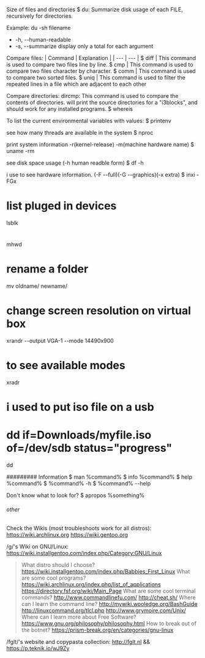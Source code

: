 Size of files and directories
$ du: Summarize disk usage of each FILE, recursively for directories.

Example: du -sh filename
* -h, --human-readable
* -s, --summarize
              display only a total for each argument

Compare files:
| Command | Explanation |
| --- | --- |
$ diff | This command is used to compare two files line by line.
$ cmp | This command is used to compare two files character by character.
$ comm | This command is used to compare two sorted files.
$ uniq | This command is used to filter the repeated lines in a file which are adjacent to each other

Compare directories:
dircmp: This command is used to compare the contents of directories.
 will print the source directories for a "i3blocks", and should work for any installed programs.
$ whereis

To list the current environmental variables with values:
$ printenv

see how many threads are available in the system
$ nproc

print system information -r(kernel-release) -m(machine hardware name)
$ uname -rm 

see disk space usage (-h human readble form)
$ df -h

i use to see hardware information. 
(-F --full)(-G --graphics)(-x extra)
$ inxi -FGx

# list pluged in devices
lsblk

# 
mhwd

# rename a folder
mv oldname/ newname/

# change screen resolution on virtual box
xrandr --output VGA-1 --mode 14490x900
# to see available modes
xradr

# i used to put iso file on a usb
# dd if=Downloads/myfile.iso of=/dev/sdb status="progress"
dd

######### Information
$ man %command%
$ info %command%
$ help %command%
$ %command% -h
$ %command% --help

Don't know what to look for?
$ apropos %something%

###### other
Check the Wikis (most troubleshoots work for all distros):
https://wiki.archlinux.org
https://wiki.gentoo.org

/g/'s Wiki on GNU/Linux:
https://wiki.installgentoo.com/index.php/Category:GNU/Linux

>What distro should I choose?
https://wiki.installgentoo.com/index.php/Babbies_First_Linux
>What are some cool programs?
https://wiki.archlinux.org/index.php/list_of_applications
https://directory.fsf.org/wiki/Main_Page
>What are some cool terminal commands?
http://www.commandlinefu.com/
http://cheat.sh/
>Where can I learn the command line?
http://mywiki.wooledge.org/BashGuide
http://linuxcommand.org/tlcl.php
http://www.grymoire.com/Unix/
>Where can I learn more about Free Software?
https://www.gnu.org/philosophy/philosophy.html
>How to break out of the botnet?
https://prism-break.org/en/categories/gnu-linux

/fglt/'s website and copypasta collection:
http://fglt.nl && https://p.teknik.io/wJ9Zy
